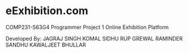eExhibition.com
===============
COMP231-S63G4 Programmer Project 1
Online Exhibition Platform

Developed By:
JAGRAJ SINGH
KOMAL SIDHU
RUP GREWAL
RAMINDER SANDHU
KAWALJEET BHULLAR


